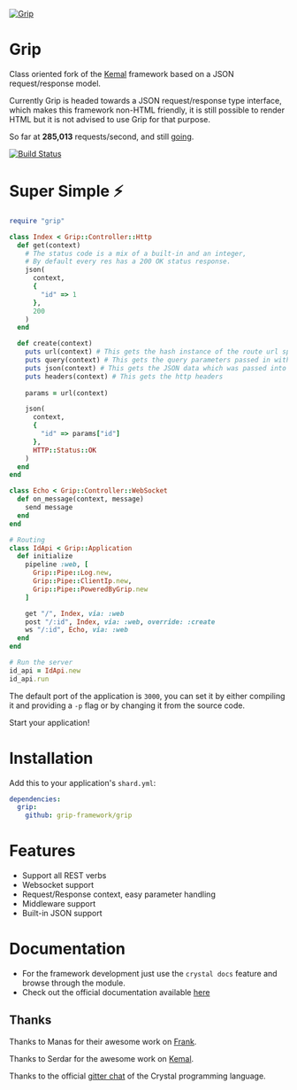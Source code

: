 
[![Grip](https://avatars0.githubusercontent.com/u/44188195?s=200&v=4)](https://github.com/grkek/grip)

# Grip

Class oriented fork of the [Kemal](https://kemalcr.com) framework based on a JSON request/response model.

Currently Grip is headed towards a JSON request/response type interface, which makes this framework non-HTML friendly, 
it is still possible to render HTML but it is not advised to use Grip for that purpose.

So far at **285,013** requests/second, and still [going](https://github.com/the-benchmarker/web-frameworks).

[![Build Status](https://travis-ci.org/grip-framework/grip.svg?branch=master)](https://travis-ci.org/grip-framework/grip)

# Super Simple ⚡️

```ruby
require "grip"

class Index < Grip::Controller::Http
  def get(context)
    # The status code is a mix of a built-in and an integer,
    # By default every res has a 200 OK status response.
    json(
      context,
      {
        "id" => 1
      },
      200
    )
  end

  def create(context)
    puts url(context) # This gets the hash instance of the route url specified variables
    puts query(context) # This gets the query parameters passed in with the url
    puts json(context) # This gets the JSON data which was passed into the route
    puts headers(context) # This gets the http headers
    
    params = url(context)

    json(
      context,
      {
        "id" => params["id"]
      },
      HTTP::Status::OK
    )
  end
end

class Echo < Grip::Controller::WebSocket
  def on_message(context, message)
    send message
  end
end

# Routing
class IdApi < Grip::Application
  def initialize
    pipeline :web, [
      Grip::Pipe::Log.new,
      Grip::Pipe::ClientIp.new,
      Grip::Pipe::PoweredByGrip.new
    ]

    get "/", Index, via: :web
    post "/:id", Index, via: :web, override: :create
    ws "/:id", Echo, via: :web
  end
end

# Run the server
id_api = IdApi.new
id_api.run
```

The default port of the application is `3000`, 
you can set it by either compiling it and providing a `-p` flag or
by changing it from the source code.

Start your application!

# Installation

Add this to your application's `shard.yml`:

```yaml
dependencies:
  grip:
    github: grip-framework/grip
```

# Features

- Support all REST verbs
- Websocket support
- Request/Response context, easy parameter handling
- Middleware support
- Built-in JSON support

# Documentation

- For the framework development just use the `crystal docs` feature and browse through the module.
- Check out the official documentation available [here](https://github.com/grkek/grip/blob/master/DOCUMENTATION.md)

## Thanks

Thanks to Manas for their awesome work on [Frank](https://github.com/manastech/frank).

Thanks to Serdar for the awesome work on [Kemal](https://github.com/kemalcr/kemal).

Thanks to the official [gitter chat](https://gitter.im/crystal-lang/crystal#) of the Crystal programming language.
